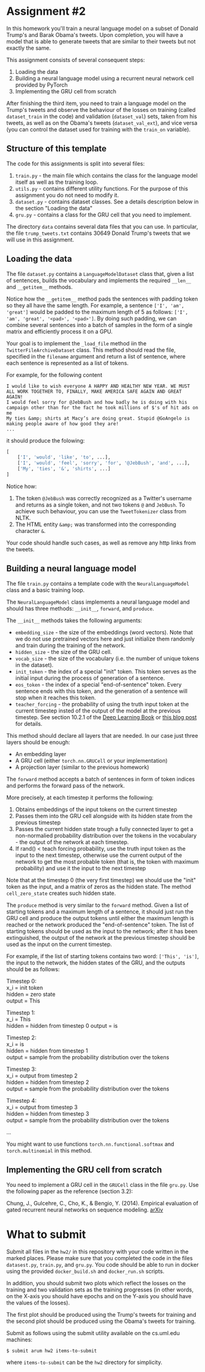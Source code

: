 # Assignment #2

In this homework you'll train a neural language model on a subset 
of Donald Trump's and Barak Obama's tweets.
Upon completion, you will have a model that is able to generate tweets that are similar 
to their tweets but not exactly the same.

This assignment consists of several consequent steps:

1. Loading the data
2. Building a neural language model using a recurrent neural network cell provided by PyTorch
3. Implementing the GRU cell from scratch

After finishing the third item, you need to train a language model 
on the Trump's tweets and observe the behaviour of the losses 
on training (called `dataset_train` in the code) and validation (`dataset_val`) sets,
taken from his tweets, as well as on the Obama's tweets (`dataset_val_ext`), and vice versa 
(you can control the dataset used for training with the `train_on` variable). 


## Structure of this template
The code for this assignments is split into several files:
1. `train.py` - the main file which contains the class for the language model itself as well as the training loop.
2. `utils.py` - contains different utility functions. For the purpose of this assignment you do not need to modify it.
3. `dataset.py` - contains dataset classes. See a details description below in the section "Loading the data"
4. `gru.py` - contains a class for the GRU cell that you need to implement.

The directory `data` contains several data files that you can use. 
In particular, the file `trump_tweets.txt` contains 30649 Donald Trump's tweets that we will use in this assignment. 


## Loading the data

The file `dataset.py` contains a `LanguageModelDataset` class that, given a list of sentences, builds 
the vocabulary and implements the required `__len__` and `__getitem__` methods.

Notice how the `__getitem__` method pads the sentences with padding token so they all have the same length.
For example, a sentence `['I', 'am', 'great']` would be padded to the maximum length of 5 
as follows: `['I', 'am', 'great', '<pad>', '<pad>']`. By doing such padding, we can combine 
several sentences into a batch of samples in the form of a single matrix and efficiently process it on a GPU. 


Your goal is to implement the `_load_file` method iin the `TwitterFileArchiveDataset` class. This method 
should read the file, specified in the `filename` argument and return a list of sentence, where each sentence 
is represented as a list of tokens.

For example, for the following content
```text
I would like to wish everyone A HAPPY AND HEALTHY NEW YEAR. WE MUST ALL WORK TOGETHER TO, FINALLY, MAKE AMERICA SAFE AGAIN AND GREAT AGAIN!
I would feel sorry for @JebBush and how badly he is doing with his campaign other than for the fact he took millions of $'s of hit ads on me
My ties &amp; shirts at Macy’s are doing great. Stupid @GoAngelo is making people aware of how good they are!
...
```  
it should produce the folowing:
```python
[
    ['I', 'would', 'like', 'to', ...],
    ['I', 'would', 'feel', 'sorry', 'for', '@JebBush', 'and', ...],
    ['My', 'ties', '&', 'shirts', ...]
]
```

Notice how:
1. The token `@JebBush` was correctly recognized as a Twitter's username and returns as a single token, 
and not two tokens `@` and `JebBush`. To achieve such behaviour, you can use the `TweetTokenizer` class from NLTK.
2. The HTML entity `&amp;` was transformed into the corresponding character `&`.

Your code should handle such cases, as well as remove any http links from the tweets.

## Building a neural language model

The file `train.py` contains a template code with the `NeuralLanguageModel` class and a basic training loop.

The `NeuralLanguageModel` class implements a neural language model and should has three methods: `__init__`, `forward`, 
and `produce`.

The `__init__` methods takes the following arguments:

 - `embedding_size` - the size of the embeddings (word vectors). Note that we do not use pretrained vectors here and 
just initialize them randomly and train during the training of the network.    
 - `hidden_size` - the size of the GRU cell.  
 - `vocab_size` - the size of the vocabulary (i.e. the number of unique tokens in the dataset).  
 - `init_token` - the index of a special "init" token. This token serves as the initial input during the process 
of generation of a sentence.     
 - `eos_token` - the index of a special "end-of-sentence" token. Every sentence ends with this token, and the generation 
of a sentence will stop when it reaches this token.   
 - `teacher_forcing` - the probability of using the truth input token at the current timestep insted of 
the output of the model at the previous timestep. See section 10.2.1 of 
the [Deep Learning Book](http://www.deeplearningbook.org/contents/rnn.html) 
or [this blog post](https://machinelearningmastery.com/teacher-forcing-for-recurrent-neural-networks/) for details.  

This method should declare all layers that are needed. In our case just three layers should be enough:

 - An embedding layer
 - A GRU cell (either `torch.nn.GRUCell` or your implementation)
 - A projection layer (similar to the previous homework)
 

The `forward` method accepts a batch of sentences in form of token indices and performs 
the forward pass of the network.

More precisely, at each timestep it performs the following: 
1. Obtains embeddings of the input tokens on the current timestep
2. Passes them into the GRU cell alongside with its hidden state from the previous timestep 
3. Passes the current hidden state trough a fully connected layer to get a non-normalied probability 
distribution over the tokens in the vocabulary - the output of the network at each timestep.
4. If rand() < teach forcing probability, use the truth input token as the input to the next timestep, otherwise use 
the current output of the network to get the most probable token (that is, the token with maximum probability) 
and use it the input to the next timestep 

Note that at the timestep 0 (the very first timestep) we should use the "init" token as the input, 
and a matrix of zeros as the hidden state. The method `cell_zero_state` creates such hidden state.  


The `produce` method is very similar to the `forward` method. Given a list of starting tokens and a maximum length
of a sentence, it should just run the GRU cell and produce the output tokens until either the maximum length is reached
or the network produced the "end-of-sentence" token. The list of starting tokens should be used as the input 
to the network; after it has been extinguished, the output of the network at the previous timestep should be used 
as the input on the current timestep. 

For example, if the list of starting tokens contains two word: `['This', 'is']`, the input to the network, 
the hidden states of the GRU, and the outputs should be as follows:

Timestep 0:  
x_i = init token  
hidden = zero state  
output = This  

Timestep 1:  
x_i = This  
hidden = hidden from timestep 0
output = is     

Timestep 2:  
x_i = is  
hidden = hidden from timestep 1    
output = sample from the probability distribution over the tokens   

Timestep 3:  
x_i = output from timestep 2  
hidden = hidden from timestep 2    
output = sample from the probability distribution over the tokens  

Timestep 4:  
x_i = output from timestep 3  
hidden = hidden from timestep 3    
output = sample from the probability distribution over the tokens

...

You might want to use functions `torch.nn.functional.softmax` and `torch.multinomial` in this method.  
  

## Implementing the GRU cell from scratch

You need to implement a GRU cell in the `GRUCell` class in the file `gru.py`.
Use the following paper as the reference (section 3.2):  

Chung, J., Gulcehre, C., Cho, K., & Bengio, Y. (2014). 
Empirical evaluation of gated recurrent neural networks on sequence modeling. 
[arXiv](https://arxiv.org/abs/1412.3555)


# What to submit
Submit all files in the `hw2/` in this repository with your code written in the marked places.
Please make sure that you completed the code in the files `datasest.py`, `train.py`, and `gru.py`. 
You code should be able to run in docker using the provided `docker_build.sh` and `docker_run.sh` scripts.

In addition, you should submit two plots which reflect the losses 
on the training and two validation sets as the training progresses 
(in other words, on the X-axis you should have epochs 
and on the Y-axis you should have the values of the losses).
 
The first plot should be produced using the Trump's tweets for training 
and the second plot should be produced using the Obama's tweets for training.

Submit as follows using the submit utility available on the cs.uml.edu machines: 
```bash
$ submit arum hw2 items-to-submit
```
where `items-to-submit` can be the `hw2` directory for simplicity.
